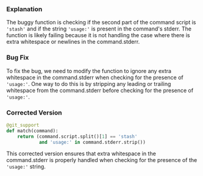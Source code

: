 ### Explanation
The buggy function is checking if the second part of the command script is `'stash'` and if the string `'usage:'` is present in the command's stderr. The function is likely failing because it is not handling the case where there is extra whitespace or newlines in the command.stderr.

### Bug Fix
To fix the bug, we need to modify the function to ignore any extra whitespace in the command.stderr when checking for the presence of `'usage:'`. One way to do this is by stripping any leading or trailing whitespace from the command.stderr before checking for the presence of `'usage:'`.

### Corrected Version
```python
@git_support
def match(command):
    return (command.script.split()[1] == 'stash'
            and 'usage:' in command.stderr.strip())
``` 

This corrected version ensures that extra whitespace in the command.stderr is properly handled when checking for the presence of the `'usage:'` string.